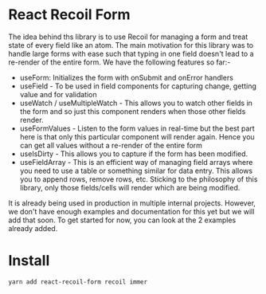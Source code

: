 # React Recoil Form

The idea behind ths library is to use Recoil for managing a form and treat state of every field like an atom. The main motivation for this library was to handle large forms with ease such that typing in one field doesn't lead to a re-render of the entire form. We have the following features so far:-
- useForm: Initializes the form with onSubmit and onError handlers
- useField - To be used in field components for capturing change, getting value and for validation
- useWatch / useMultipleWatch - This allows you to watch other fields in the form and so just this component renders when those other fields render.
- useFormValues - Listen to the form values in real-time but the best part here is that only this particular component will render again. Hence you can get all values without a re-render of the entire form
- useIsDirty - This allows you to capture if the form has been modified.
- useFieldArray - This is an efficient way of managing field arrays where you need to use a table or something similar for data entry. This allows you to append rows, remove rows, etc. Sticking to the philosophy of this library, only those fields/cells will render which are being modified.

It is already being used in production in multiple internal projects. However, we don't have enough examples and documentation for this yet but we will add that soon. To get started for now, you can look at the 2 examples already added.

# Install
`yarn add react-recoil-form recoil immer`
